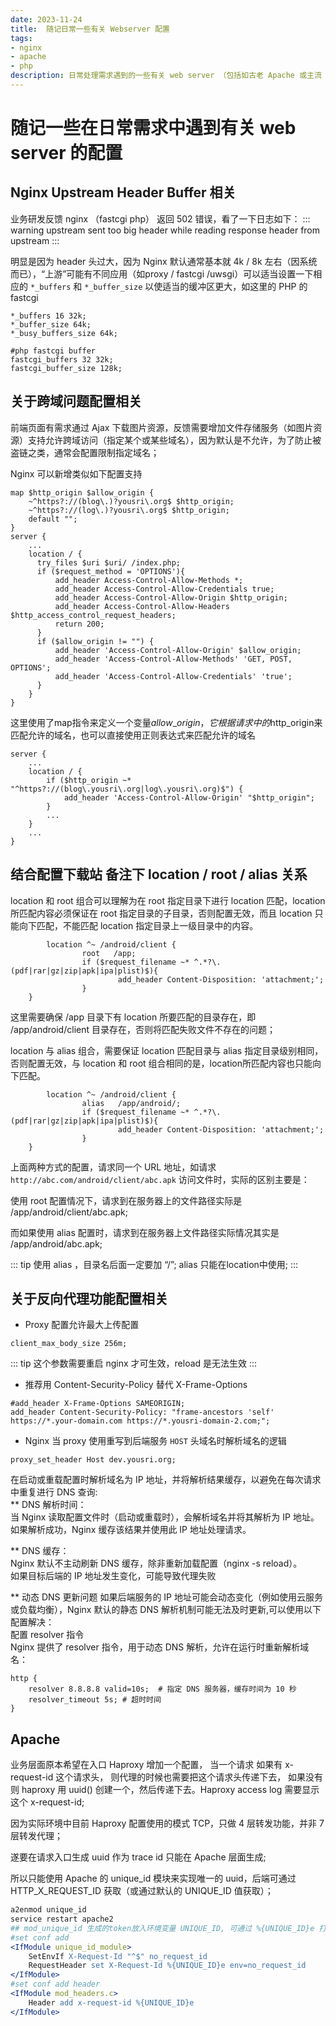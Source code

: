 ```yaml
---
date: 2023-11-24
title:  随记日常一些有关 Webserver 配置
tags:
- nginx
- apache
- php
description: 日常处理需求遇到的一些有关 web server （包括如古老 Apache 或主流 Nginx等）配置相关的调节需要，随手记录备忘哪天如有遇到类似查询所需；
---
```

# 随记一些在日常需求中遇到有关 web server 的配置
## **Nginx Upstream Header Buffer 相关**
业务研发反馈 nginx （fastcgi php） 返回 502 错误，看了一下日志如下：
::: warning
upstream sent too big header while reading response header from upstream
:::

明显是因为 header 头过大，因为 Nginx 默认通常基本就 4k / 8k 左右（因系统而已），“上游”可能有不同应用（如proxy / fastcgi /uwsgi）可以适当设置一下相应的 `*_buffers` 和 `*_buffer_size` 以使适当的缓冲区更大，如这里的 PHP 的 fastcgi
```nginx
*_buffers 16 32k;
*_buffer_size 64k;
*_busy_buffers_size 64k;

#php fastcgi buffer
fastcgi_buffers 32 32k;
fastcgi_buffer_size 128k;
```

## **关于跨域问题配置相关**
前端页面有需求通过 Ajax 下载图片资源，反馈需要增加文件存储服务（如图片资源）支持允许跨域访问（指定某个或某些域名），因为默认是不允许，为了防止被盗链之类，通常会配置限制指定域名；

Nginx 可以新增类似如下配置支持
```nginx
map $http_origin $allow_origin {
    ~^https?://(blog\.)?yousri\.org$ $http_origin;
    ~^https?://(log\.)?yousri\.org$ $http_origin;
    default "";
}
server {
    ...
    location / {
      try_files $uri $uri/ /index.php;
      if ($request_method = 'OPTIONS'){
          add_header Access-Control-Allow-Methods *;
          add_header Access-Control-Allow-Credentials true;
          add_header Access-Control-Allow-Origin $http_origin;
          add_header Access-Control-Allow-Headers $http_access_control_request_headers;
          return 200;
      }
      if ($allow_origin != "") {
          add_header 'Access-Control-Allow-Origin' $allow_origin;
          add_header 'Access-Control-Allow-Methods' 'GET, POST, OPTIONS';
          add_header 'Access-Control-Allow-Credentials' 'true';
      }
    }
}
```
这里使用了map指令来定义一个变量$allow\_origin，它根据请求中的$http\_origin来匹配允许的域名，也可以直接使用正则表达式来匹配允许的域名
``` nginx
server {
    ...
    location / {
        if ($http_origin ~* "^https?://(blog\.yousri\.org|log\.yousri\.org)$") {
            add_header 'Access-Control-Allow-Origin' "$http_origin";
        }
        ...
    }
    ...
}
```
##  **结合配置下载站 备注下 location / root / alias 关系**
location 和 root 组合可以理解为在 root 指定目录下进行 location 匹配，location 所匹配内容必须保证在 root 指定目录的子目录，否则配置无效，而且 location 只能向下匹配，不能匹配 location 指定目录上一级目录中的内容。
```nginx
        location ^~ /android/client {
                root   /app;
                if ($request_filename ~* ^.*?\.(pdf|rar|gz|zip|apk|ipa|plist)$){
                        add_header Content-Disposition: 'attachment;';
                }
	}
```
这里需要确保 /app 目录下有 location 所要匹配的目录存在，即 /app/android/client 目录存在，否则将匹配失败文件不存在的问题；

location 与 alias 组合，需要保证 location 匹配目录与 alias 指定目录级别相同，否则配置无效，与 location 和 root 组合相同的是，location所匹配内容也只能向下匹配。
```nginx
        location ^~ /android/client {
                alias   /app/android/;
                if ($request_filename ~* ^.*?\.(pdf|rar|gz|zip|apk|ipa|plist)$){
                        add_header Content-Disposition: 'attachment;';
                }
	}
```

上面两种方式的配置，请求同一个 URL 地址，如请求 `http://abc.com/android/client/abc.apk` 访问文件时，实际的区别主要是：

使用 root 配置情况下，请求到在服务器上的文件路径实际是 /app/android/client/abc.apk;

而如果使用 alias 配置时，请求到在服务器上文件路径实际情况其实是 /app/android/abc.apk;

::: tip
使用 alias ，目录名后面一定要加 “/”;
alias 只能在location中使用;
:::

## **关于反向代理功能配置相关**
* Proxy 配置允许最大上传配置
```nginx
client_max_body_size 256m;
```
::: tip
这个参数需要重启 nginx 才可生效，reload 是无法生效
:::

* 推荐用 Content-Security-Policy 替代 X-Frame-Options
```nginx
#add_header X-Frame-Options SAMEORIGIN;
add_header Content-Security-Policy: "frame-ancestors 'self' https://*.your-domain.com https://*.yousri-domain-2.com;";
```
* Nginx 当 proxy 使用重写到后端服务 `HOST` 头域名时解析域名的逻辑
```nginx
proxy_set_header Host dev.yousri.org;
``` 
在启动或重载配置时解析域名为 IP 地址，并将解析结果缓存，以避免在每次请求中重复进行 DNS 查询:  
** DNS 解析时间：  
当 Nginx 读取配置文件时（启动或重载时），会解析域名并将其解析为 IP 地址。  
如果解析成功，Nginx 缓存该结果并使用此 IP 地址处理请求。  

** DNS 缓存：  
Nginx 默认不主动刷新 DNS 缓存，除非重新加载配置（nginx -s reload）。  
如果目标后端的 IP 地址发生变化，可能导致代理失败

** 动态 DNS 更新问题
如果后端服务的 IP 地址可能会动态变化（例如使用云服务或负载均衡），Nginx 默认的静态 DNS 解析机制可能无法及时更新,可以使用以下配置解决：  
配置 resolver 指令  
Nginx 提供了 resolver 指令，用于动态 DNS 解析，允许在运行时重新解析域名：
```nginx
http {
    resolver 8.8.8.8 valid=10s;  # 指定 DNS 服务器，缓存时间为 10 秒
    resolver_timeout 5s; # 超时时间
}
```

## Apache
业务层面原本希望在入口 Haproxy 增加一个配置， 当一个请求 如果有 x-request-id 这个请求头， 则代理的时候也需要把这个请求头传递下去， 如果没有 则 haproxy 用  uuid() 创建一个，然后传递下去。Haproxy access log 需要显示 这个 x-request-id;

因为实际环境中目前 Haproxy 配置使用的模式 TCP，只做 4 层转发功能，并非 7 层转发代理；

遂要在请求入口生成 uuid 作为 trace id 只能在 Apache 层面生成;

所以只能使用 Apache 的 unique\_id 模块来实现唯一的 uuid，后端可通过 HTTP\_X\_REQUEST\_ID 获取（或通过默认的 UNIQUE\_ID 值获取）；
```apache
a2enmod unique_id
service restart apache2
## mod_unique_id 生成的token放入环境变量 UNIQUE_ID, 可通过 %{UNIQUE_ID}e 打印 Log Format
#set conf add 
<IfModule unique_id_module>
    SetEnvIf X-Request-Id "^$" no_request_id
    RequestHeader set X-Request-Id %{UNIQUE_ID}e env=no_request_id
</IfModule>
#set conf add header
<IfModule mod_headers.c>
    Header add x-request-id %{UNIQUE_ID}e
</IfModule>
```

<Comment />


